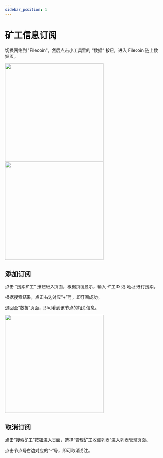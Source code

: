 ```yaml
---
sidebar_position: 1
---
```


# 矿工信息订阅

切换网络到 "Filecoin"，然后点击小工具里的 “数据” 按钮，进入 Filecoin 链上数据页。

<img src="/img/docs/tools-data.webp" width="320" /><img src="/img/docs/filecoin-data.webp" width="320" />

## 添加订阅
点击 “搜索矿工” 按钮进入页面，根据页面显示，输入 矿工ID 或 地址 进行搜索。

根据搜索结果，点击右边对应“+”号，即订阅成功。

退回至“数据”页面，即可看到该节点的相关信息。

<img src="/img/docs/miner-search.webp" width="320" />

## 取消订阅

点击“搜索矿工”按钮进入页面，选择“管理矿工收藏列表”进入列表管理页面。

点击节点号右边对应的“-”号，即可取消关注。




